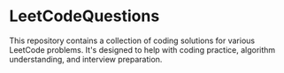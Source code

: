 # LeetCodeQuestions
This repository contains a collection of coding solutions for various LeetCode problems. It's designed to help with coding practice, algorithm understanding, and interview preparation.
